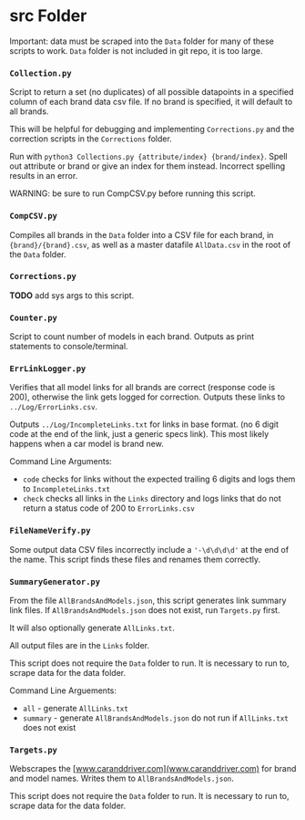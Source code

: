 # src Folder

Important: data must be scraped into the `Data` folder for many of these scripts to work. `Data` folder is not included in git repo, it is too large.

### `Collection.py`

Script to return a set (no duplicates) of all possible datapoints in a specified column of each brand data csv file. If no brand is specified, it will default to all brands.

This will be helpful for debugging and implementing `Corrections.py` and the correction scripts in the `Corrections` folder.

Run with `python3 Collections.py {attribute/index} {brand/index}`. Spell out attribute or brand or give an index for them instead. Incorrect spelling results in an error.

WARNING: be sure to run CompCSV.py before running this script.

### `CompCSV.py`

Compiles all brands in the `Data` folder into a CSV file for each brand, in `{brand}/{brand}.csv`, as well as a master datafile `AllData.csv` in the root of the `Data` folder.

### `Corrections.py`

**TODO** add sys args to this script.

### `Counter.py`

Script to count number of models in each brand. Outputs as print statements to console/terminal.

### `ErrLinkLogger.py`

Verifies that all model links for all brands are correct (response code is 200), otherwise the link gets logged for correction. Outputs these links to `../Log/ErrorLinks.csv`.

Outputs `../Log/IncompleteLinks.txt` for links in base format. (no 6 digit code at the end of the link, just a generic specs link). This most likely happens when a car model is brand new.

Command Line Arguments:
- `code` checks for links without the expected trailing 6 digits and logs them to `IncompleteLinks.txt`
- `check` checks all links in the `Links` directory and logs links that do not return a status code of 200 to `ErrorLinks.csv`

### `FileNameVerify.py`

Some output data CSV files incorrectly include a `'-\d\d\d\d'` at the end of the name. This script finds these files and renames them correctly.

### `SummaryGenerator.py`

From the file `AllBrandsAndModels.json`, this script generates link summary link files.
If `AllBrandsAndModels.json` does not exist, run `Targets.py` first.

It will also optionally generate `AllLinks.txt`.

All output files are in the `Links` folder.

This script does not require the `Data` folder to run. It is necessary to run to, scrape data for the data folder.

Command Line Arguements:
- `all` - generate `AllLinks.txt`
- `summary` - generate `AllBrandsAndModels.json` do not run if `AllLinks.txt` does not exist

### `Targets.py`

Webscrapes the [www.caranddriver.com](www.caranddriver.com) for brand and model names. Writes them to `AllBrandsAndModels.json`.

This script does not require the `Data` folder to run. It is necessary to run to, scrape data for the data folder.
